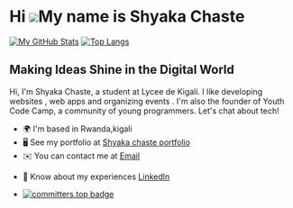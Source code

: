 Hi ![](https://user-images.githubusercontent.com/18350557/176309783-0785949b-9127-417c-8b55-ab5a4333674e.gif)My name is Shyaka Chaste
=====================================================================================================================================
[![My GitHub Stats](https://github-readme-stats.vercel.app/api?username=shyakachaste)](https://github.com/shyakachaste)
[![Top Langs](https://github-readme-stats.vercel.app/api/top-langs/?username=shyakachaste&layout=compact)](https://github.com/shyakachaste)

Making Ideas Shine in the Digital World
-------------------------------------------------------------------------

Hi, I'm Shyaka Chaste, a student at Lycee de Kigali. I like developing websites , web apps and organizing events . I'm also the founder of Youth Code Camp, a community of young programmers. Let's chat about tech!

* 🌍  I'm based in Rwanda,kigali
* 🖥️  See my portfolio at [Shyaka chaste portfolio](https://shyakachaste.vercel.app/)
* ✉️  You can contact me at [Email](mailto:shyakachaste1@gmail.com)

- 📄 Know about my experiences [LinkedIn](https://www.linkedin.com/in/shyakachaste/)

- [![committers.top badge](https://user-badge.committers.top/rwanda/shyakachaste.svg)](https://user-badge.committers.top/rwanda/shyakachaste)


